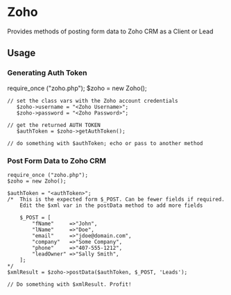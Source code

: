 # Zoho
Provides methods of posting form data to Zoho CRM as a Client or Lead

## Usage

### Generating Auth Token
  require_once ("zoho.php");
	$zoho = new Zoho();
	
	// set the class vars with the Zoho account credentials
	   $zoho->username = "<Zoho Username>";
	   $zoho->password = "<Zoho Password>";
	   	
	// get the returned AUTH TOKEN
	   $authToken = $zoho->getAuthToken();
	   		
	// do something with $authToken; echo or pass to another method
	
### Post Form Data to Zoho CRM
	require_once ("zoho.php");
	$zoho = new Zoho();
	
	$authToken = "<authToken>";
	/*	This is the expected form $_POST. Can be fewer fields if required. 
		Edit the $xml var in the postData method to add more fields
		
		$_POST = [
			"fName"		=>"John",
			"lName"		=>"Doe",
			"email"		=>"jdoe@domain.com",
			"company"	=>"Some Company",
			"phone"		=>"407-555-1212",
			"leadOwner"	=>"Sally Smith",
		];
	*/
	$xmlResult = $zoho->postData($authToken, $_POST, 'Leads');
	
	// Do something with $xmlResult. Profit!
